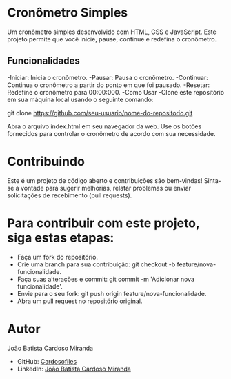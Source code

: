 # Cronômetro Simples

Um cronômetro simples desenvolvido com HTML, CSS e JavaScript. Este projeto permite que você inicie, pause, continue e redefina o cronômetro.

## Funcionalidades

-Iniciar: Inicia o cronômetro.
-Pausar: Pausa o cronômetro.
-Continuar: Continua o cronômetro a partir do ponto em que foi pausado.
-Resetar: Redefine o cronômetro para 00:00:000.
-Como Usar
-Clone este repositório em sua máquina local usando o seguinte comando:

git clone https://github.com/seu-usuario/nome-do-repositorio.git

Abra o arquivo index.html em seu navegador da web.
Use os botões fornecidos para controlar o cronômetro de acordo com sua necessidade.

# Contribuindo

Este é um projeto de código aberto e contribuições são bem-vindas! Sinta-se à vontade para sugerir melhorias, relatar problemas ou enviar solicitações de recebimento (pull requests).

# Para contribuir com este projeto, siga estas etapas:

- Faça um fork do repositório.
- Crie uma branch para sua contribuição: git checkout -b feature/nova-funcionalidade.
- Faça suas alterações e commit: git commit -m 'Adicionar nova funcionalidade'.
- Envie para o seu fork: git push origin feature/nova-funcionalidade.
- Abra um pull request no repositório original.

# Autor

João Batista Cardoso Miranda

- GitHub: [Cardosofiles](https://github.com/Cardosofiles)
- LinkedIn: [João Batista Cardoso Miranda](https://www.linkedin.com/in/jo%C3%A3o-batista-cardoso-miranda-2b0442268/)
